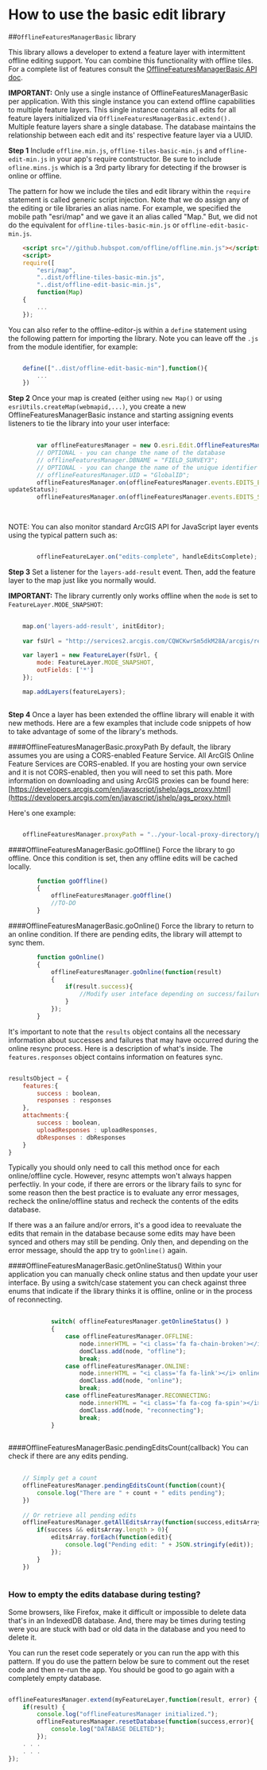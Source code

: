 How to use the basic edit library
====================================

##`OfflineFeaturesManagerBasic` library

This library allows a developer to extend a feature layer with intermittent offline editing support. You can combine this functionality with offline tiles. For a complete list of features consult the [OfflineFeaturesManagerBasic API doc](offlinefeaturesmanagerbasic.md).

**IMPORTANT:** Only use a single instance of OfflineFeaturesManagerBasic per application. With this single instance you can extend offline capabilities to multiple feature layers. This single instance contains all edits for all feature layers initialized via `OfflineFeaturesManagerBasic.extend().` Multiple feature layers share a single database. The database maintains the relationship between each edit and its' respective feature layer via a UUID.

**Step 1** Include `offline.min.js`, `offline-tiles-basic-min.js` and `offline-edit-min.js` in your app's require contstructor. Be sure to include `ofline.mins.js` which is a 3rd party library for detecting if the browser is online or offline. 

The pattern for how we include the tiles and edit library within the `require` statement is called generic script injection. Note that we do assign any of the editing or tile libraries an alias name. For example, we specified the mobile path "esri/map" and we gave it an alias called "Map." But, we did not do the equivalent for `offline-tiles-basic-min.js` or `offline-edit-basic-min.js`.

```html	
    <script src="//github.hubspot.com/offline/offline.min.js"></script>
	<script>
	require([
		"esri/map", 
		"..dist/offline-tiles-basic-min.js",
		"..dist/offline-edit-basic-min.js",
		function(Map)
	{
		...
	});
```

You can also refer to the offline-editor-js within a `define` statement using the following pattern for importing the library. Note you can leave off the `.js` from the module identifier, for example:

```js

	define(["..dist/offline-edit-basic-min"],function(){
		...
	})

```

**Step 2** Once your map is created (either using `new Map()` or using `esriUtils.createMap(webmapid,...)`, you create a new OfflineFeaturesManagerBasic instance and starting assigning events listeners to tie the library into your user interface:

```js
		
		var offlineFeaturesManager = new O.esri.Edit.OfflineFeaturesManagerBasic();
		// OPTIONAL - you can change the name of the database
		// offlineFeaturesManager.DBNAME = "FIELD_SURVEY3";
		// OPTIONAL - you can change the name of the unique identifier used by the feature service. Default is "objectid".
		// offlineFeaturesManager.UID = "GlobalID";
		offlineFeaturesManager.on(offlineFeaturesManager.events.EDITS_ENQUEUED, updateStatus);
updateStatus);
		offlineFeaturesManager.on(offlineFeaturesManager.events.EDITS_SENT, updateStatus);		              

		
```		

NOTE: You can also monitor standard ArcGIS API for JavaScript layer events using the typical pattern such as:

```js

      	offlineFeatureLayer.on("edits-complete", handleEditsComplete);

```

**Step 3** Set a listener for the `layers-add-result` event. Then, add the feature layer to the map just like you normally would.

**IMPORTANT:** The library currently only works offline when the `mode` is set to `FeatureLayer.MODE_SNAPSHOT`:

```js
	
	map.on('layers-add-result', initEditor);
	
	var fsUrl = "http://services2.arcgis.com/CQWCKwrSm5dkM28A/arcgis/rest/services/Military/FeatureServer/1";

    var layer1 = new FeatureLayer(fsUrl, {
		mode: FeatureLayer.MODE_SNAPSHOT,
		outFields: ['*']
	});

	map.addLayers(featureLayers);
	
```


**Step 4** Once a layer has been extended the offline library will enable it with new methods. Here are a few examples that include code snippets of how to take advantage of some of the library's methods. 

####OfflineFeaturesManagerBasic.proxyPath
By default, the library assumes you are using a CORS-enabled Feature Service. All ArcGIS Online Feature Services are CORS-enabled. If you are hosting your own service and it is not CORS-enabled, then you will need to set this path. More information on downloading and using ArcGIS proxies can be found here: [https://developers.arcgis.com/en/javascript/jshelp/ags_proxy.html](https://developers.arcgis.com/en/javascript/jshelp/ags_proxy.html)

Here's one example:

```js

	offlineFeaturesManager.proxyPath = "../your-local-proxy-directory/proxy.php";

```

####OfflineFeaturesManagerBasic.goOffline()
Force the library to go offline. Once this condition is set, then any offline edits will be cached locally.

```js
		function goOffline()
		{
			offlineFeaturesManager.goOffline()														});
			//TO-DO			
		}
```

####OfflineFeaturesManagerBasic.goOnline()
Force the library to return to an online condition. If there are pending edits, the library will attempt to sync them.

```js
		function goOnline()
		{			
			offlineFeaturesManager.goOnline(function(result)
			{
				if(result.success){
				    //Modify user inteface depending on success/failure
				}				
			});
		}
```

It's important to note that the `results` object contains all the necessary information about successes and failures that may have occurred during the online resync process. Here is a description of what's inside. The `features.responses` object contains information on features sync. 

```js

resultsObject = {
    features:{
        success : boolean,
        responses : responses
    },
    attachments:{
        success : boolean,
        uploadResponses : uploadResponses,
        dbResponses : dbResponses 
    }
}

```

Typically you should only need to call this method once for each online/offline cycle. However, resync attempts won't always happen perfectliy. In your code, if there are errors or the library fails to sync for some reason then the best practice is to evaluate any error messages, recheck the online/offline status and recheck the contents of the edits database. 

If there was a an failure and/or errors, it's a good idea to reevaluate the edits that remain in the database because some edits may have been synced and others may still be pending. Only then, and depending on the error message, should the app try to `goOnline()` again. 

####OfflineFeaturesManagerBasic.getOnlineStatus()
Within your application you can manually check online status and then update your user interface. By using a switch/case statement you can check against three enums that indicate if the library thinks it is offline, online or in the process of reconnecting.

```js		
			
			switch( offlineFeaturesManager.getOnlineStatus() )
			{
				case offlineFeaturesManager.OFFLINE:
					node.innerHTML = "<i class='fa fa-chain-broken'></i> offline";
					domClass.add(node, "offline");
					break;
				case offlineFeaturesManager.ONLINE:
					node.innerHTML = "<i class='fa fa-link'></i> online";
					domClass.add(node, "online");
					break;
				case offlineFeaturesManager.RECONNECTING:
					node.innerHTML = "<i class='fa fa-cog fa-spin'></i> reconnecting";
					domClass.add(node, "reconnecting");
					break;
			}
		
```

####OfflineFeaturesManagerBasic.pendingEditsCount(callback)
You can check if there are any edits pending. 
		
```js
	
	// Simply get a count
	offlineFeaturesManager.pendingEditsCount(function(count){
		console.log("There are " + count + " edits pending");
	})		
	
	// Or retrieve all pending edits
	offlineFeaturesManager.getAllEditsArray(function(success,editsArray){
	 	if(success && editsArray.length > 0){
	 		editsArray.forEach(function(edit){
	 			console.log("Pending edit: " + JSON.stringify(edit));
	 		});
	 	}
	})
			
```

### How to empty the edits database during testing?

Some browsers, like Firefox, make it difficult or impossible to delete data that's in an IndexedDB database. And, there may be times during testing were you are stuck with bad or old data in the database and you need to delete it.

You can run the reset code seperately or you can run the app with this pattern. If you do use the pattern below be sure to comment out the reset code and then re-run the app. You should be good to go again with a completely empty database.

```js

offlineFeaturesManager.extend(myFeatureLayer,function(result, error) {
    if(result) {
        console.log("offlineFeaturesManager initialized.");
        offlineFeaturesManager.resetDatabase(function(success,error){
            console.log("DATABASE DELETED");
        });
    . . .
    . . .
});    

```